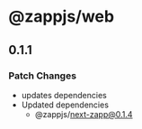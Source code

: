 # @zappjs/web

## 0.1.1

### Patch Changes

- updates dependencies
- Updated dependencies
  - @zappjs/next-zapp@0.1.4

